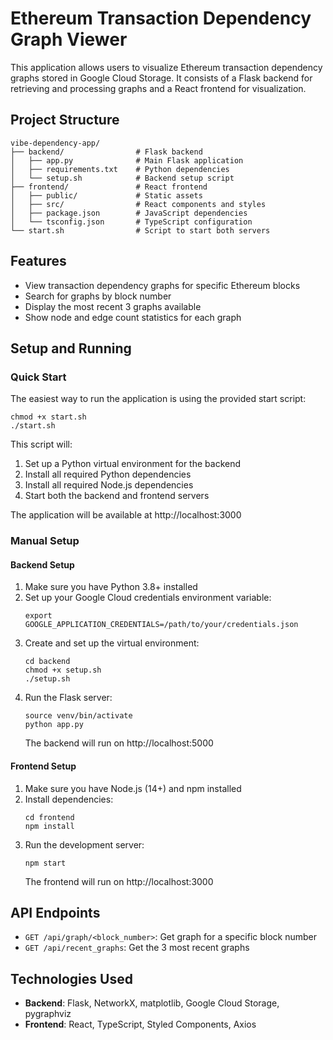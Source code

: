 # Ethereum Transaction Dependency Graph Viewer

This application allows users to visualize Ethereum transaction dependency graphs stored in Google Cloud Storage. It consists of a Flask backend for retrieving and processing graphs and a React frontend for visualization.

## Project Structure

```
vibe-dependency-app/
├── backend/                # Flask backend
│   ├── app.py              # Main Flask application
│   ├── requirements.txt    # Python dependencies
│   └── setup.sh            # Backend setup script 
├── frontend/               # React frontend
│   ├── public/             # Static assets
│   ├── src/                # React components and styles
│   ├── package.json        # JavaScript dependencies
│   └── tsconfig.json       # TypeScript configuration
└── start.sh                # Script to start both servers
```

## Features

- View transaction dependency graphs for specific Ethereum blocks
- Search for graphs by block number
- Display the most recent 3 graphs available
- Show node and edge count statistics for each graph

## Setup and Running

### Quick Start

The easiest way to run the application is using the provided start script:

```
chmod +x start.sh
./start.sh
```

This script will:
1. Set up a Python virtual environment for the backend
2. Install all required Python dependencies
3. Install all required Node.js dependencies
4. Start both the backend and frontend servers

The application will be available at http://localhost:3000

### Manual Setup

#### Backend Setup

1. Make sure you have Python 3.8+ installed
2. Set up your Google Cloud credentials environment variable:
   ```
   export GOOGLE_APPLICATION_CREDENTIALS=/path/to/your/credentials.json
   ```
3. Create and set up the virtual environment:
   ```
   cd backend
   chmod +x setup.sh
   ./setup.sh
   ```
4. Run the Flask server:
   ```
   source venv/bin/activate
   python app.py
   ```
   The backend will run on http://localhost:5000

#### Frontend Setup

1. Make sure you have Node.js (14+) and npm installed
2. Install dependencies:
   ```
   cd frontend
   npm install
   ```
3. Run the development server:
   ```
   npm start
   ```
   The frontend will run on http://localhost:3000

## API Endpoints

- `GET /api/graph/<block_number>`: Get graph for a specific block number
- `GET /api/recent_graphs`: Get the 3 most recent graphs

## Technologies Used

- **Backend**: Flask, NetworkX, matplotlib, Google Cloud Storage, pygraphviz
- **Frontend**: React, TypeScript, Styled Components, Axios 